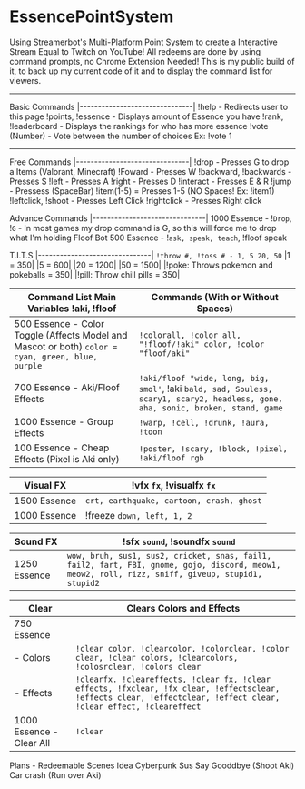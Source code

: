 # EssencePointSystem
Using Streamerbot's Multi-Platform Point System to create a Interactive Stream Equal to Twitch on YouTube! All redeems are done by using command prompts, no Chrome Extension Needed! This is my public build of it, to back up my current code of it and to display the command list for viewers.

---
Basic Commands 
|-------------------------------|
!help - Redirects user to this page
!points, !essence - Displays amount of Essence you have
!rank, !leaderboard - Displays the rankings for who has more essence
!vote (Number) - Vote between the number of choices Ex: !vote 1

---
Free Commands 
|-------------------------------|
!drop - Presses G to drop a Items (Valorant, Minecraft)
!Foward - Presses W
!backward, !backwards - Presses S
!left - Presses A
!right - Presses D
!interact - Presses E & R
!jump - Pressess (SpaceBar)
!item(1-5) = Presses 1-5 (NO Spaces! Ex: !item1)
!leftclick, !shoot - Presses Left Click
!rightclick - Presses Right click

Advance Commands 
|-------------------------------|
1000 Essence - !```Drop```, !`G` - In most games my drop command is G, so this will force me to drop what I'm holding
Floof Bot 500 Essence - !```ask, speak, teach```, !floof speak

T.I.T.S
|-------------------------------|
`!throw #, !toss # - 1, 5 20, 50` 
|1  = 350|
|5  = 600|
|20 = 1200|
|50 = 1500|
|!poke: Throws pokemon and pokeballs = 350|
|!pill: Throw chill pills = 350|

| Command List Main Variables !aki, !floof | Commands (With or Without Spaces)                                       |
| ------------------------------ | -------------------------------------------- |
|500 Essence - Color Toggle (Affects Model and Mascot or both)   ```color = cyan, green, blue, purple```                        | ```!colorall, !color all, "!floof/!aki" color, !color "floof/aki" ``` |
| 700 Essence - Aki/Floof Effects                    | `!aki/floof "wide, long, big, smol'`, !aki ```bald, sad, Souless, scary1, scary2, headless, gone, aha, sonic, broken, stand, game```                     |
|   1000 Essence - Group Effects |       `!warp, !cell, !drunk, !aura, !toon`                                   |
| 100 Essence - Cheap Effects (Pixel is Aki only)      | `!poster, !scary, !block, !pixel, !aki/floof rgb `                                           |


| Visual FX | !vfx ```fx```, !visualfx ```fx```  |
------------- | -------------
| 1500 Essence | ```crt, earthquake, cartoon, crash, ghost```|
| 1000 Essence | !freeze ```down, left, 1, 2```|


| Sound FX | !sfx ```sound```, !soundfx ```sound``` |
------------- | -------------
| 1250 Essence |```wow, bruh, sus1, sus2, cricket, snas, fail1, fail2, fart, FBI, gnome, gojo, discord, meow1, meow2, roll, rizz, sniff, giveup, stupid1, stupid2```                       |

| Clear    |      Clears Colors and Effects                           |
| ------------ | ------------------------------- |
|750 Essence |                                   |
|- Colors    | ```!clear color, !clearcolor, !colorclear, !color clear, !clear colors, !clearcolors, !colosrclear, !colors clear```           |
| - Effects | `!clearfx. !cleareffects, !clear fx, !clear effects, !fxclear, !fx clear, !effectsclear, !effects clear, !effectclear, !effect clear, !clear effect, !cleareffect`                          |
| 1000 Essence - Clear All   | `!clear` |


Plans - Redeemable Scenes Idea
Cyberpunk Sus
Say Gooddbye (Shoot Aki)
Car crash (Run over Aki)
